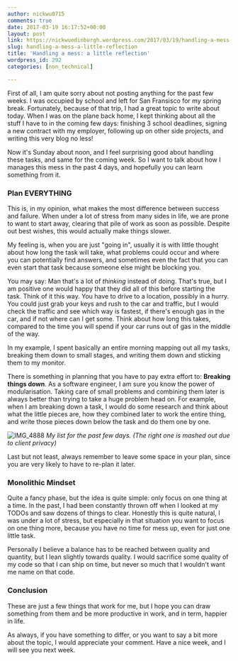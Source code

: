 ```yaml
---
author: nickwu0715
comments: true
date: 2017-03-19 16:17:52+00:00
layout: post
link: https://nickwuedinburgh.wordpress.com/2017/03/19/handling-a-mess-a-little-reflection/
slug: handling-a-mess-a-little-reflection
title: 'Handling a mess: a little reflection'
wordpress_id: 292
categories: [non_technical]

---
```


First of all, I am quite sorry about not posting anything for the past few weeks. I was occupied by school and left for San Fransisco for my spring break. Fortunately, because of that trip, I had a great topic to write about today. When I was on the plane back home, I kept thinking about all the stuff I have to in the coming few days: finishing 3 school deadlines, signing a new contract with my employer, following up on other side projects, and writing this very blog no less!

Now it's Sunday about noon, and I feel surprising good about handling these tasks, and same for the coming week. So I want to talk about how I manages this mess in the past 4 days, and hopefully you can learn something from it.



### Plan EVERYTHING



This is, in my opinion, what makes the most difference between success and failure. When under a lot of stress from many sides in life, we are prone to want to start away, clearing that pile of work as soon as possible. Despite out best wishes, this would actually make things slower.

My feeling is, when you are just "going in", usually it is with little thought about how long the task will take, what problems could occur and where you can potentially find answers, and sometimes even the fact that you can even start that task because someone else might be blocking you.

You may say: Man that's a lot of _thinking_ instead of doing. That's true, but I am positive one would happy that they did all of this before starting the task. Think of it this way. You have to drive to a location, possibly in a hurry. You could just grab your keys and rush to the car and traffic, but I would check the traffic and see which way is fastest, if there's enough gas in the car, and if not where can I get some. Think about how long this takes, compared to the time you will spend if your car runs out of gas in the middle of the way.

In my example, I spent basically an entire morning mapping out all my tasks, breaking them down to small stages, and writing them down and sticking them to my monitor.

There is something in planning that you have to pay extra effort to: **Breaking things down**. As a software engineer, I am sure you know the power of modularisation. Taking care of small problems and combining them later is always better than trying to take a huge problem head on. For example, when I am breaking down a task, I would do some research and think about what the little pieces are, how they combined later to work the entire thing, and write those pieces down below the task and do them one by one.

![IMG_4888](https://nickwuedinburgh.files.wordpress.com/2017/03/img_4888.jpg)
*My list for the past few days. (The right one is mashed out due to client privacy)*

Last but not least, always remember to leave some space in your plan, since you are very likely to have to re-plan it later.



### Monolithic Mindset



Quite a fancy phase, but the idea is quite simple: only focus on one thing at a time. In the past, I had been constantly thrown off when I looked at my TODOs and saw dozens of things to clear. Honestly this is quite natural, I was under a lot of stress, but especially in that situation you want to focus on one thing more, because you have no time for mess up, even for just one little task.

Personally I believe a balance has to be reached between quality and quantity, but I lean slightly towards quality. I would sacrifice some quality of my code so that I can ship on time, but never so much that I wouldn't want me name on that code.



### Conclusion



These are just a few things that work for me, but I hope you can draw something from them and be more productive in work, and in term, happier in life.

As always, if you have something to differ, or you want to say a bit more about the topic, I would appreciate your comment. Have a nice week, and I will see you next week.
